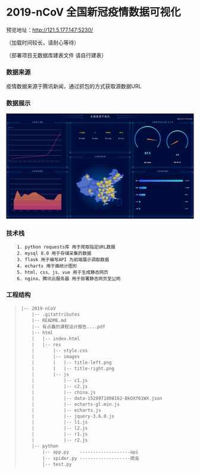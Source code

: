 # 2019-nCoV 全国新冠疫情数据可视化



预览地址：http://121.5.177.147:5230/

（加载时间较长，请耐心等待）

（部署项目无数据库建表文件 请自行建表）

### 数据来源

疫情数据来源于腾讯新闻，通过抓包的方式获取源数据URL

### 数据展示

![展示图](https://github.com/dddddkio/2019-nCoV/blob/main/pic.png?) 

### 技术栈

        1. python requests库 用于爬取指定URL数据
        2. mysql 8.0 用于存储采集的数据     
        3. flask 用于编写API 为前端展示调取数据
        4. echarts 用于画统计图形
        5. html、css、js、vue 用于生成静态网页
        6. nginx、腾讯云服务器 用于部署静态网页至公网

### 工程结构

> ```
> |-- 2019-nCoV
>     |-- .gitattributes
>     |-- README.md
>     |-- 有点蠢的课程设计报告....pdf
>     |-- html
>     |   |-- index.html
>     |   |-- res
>     |       |-- style.css
>     |       |-- images
>     |       |   |-- title-left.png
>     |       |   |-- title-right.png
>     |       |-- js
>     |           |-- c1.js
>     |           |-- c2.js
>     |           |-- china.js
>     |           |-- data-1528971808162-BkOXf61WX.json
>     |           |-- echarts-gl.min.js
>     |           |-- echarts.js
>     |           |-- jquery-3.6.0.js
>     |           |-- l1.js
>     |           |-- l2.js
>     |           |-- r1.js
>     |           |-- r2.js
>     |-- python
>         |-- app.py    -------------------api       
>         |-- spider.py -------------------爬虫
>         |-- test.py
> 
> ```
>
> 
>

